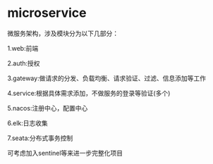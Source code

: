 # microservice

微服务架构，涉及模块分为以下几部分：

1.web:前端

2.auth:授权

3.gateway:做请求的分发、负载均衡、请求验证、过滤、信息添加等工作

4.service:根据具体需求添加，不做服务的登录等验证(多个)

5.nacos:注册中心，配置中心

6.elk:日志收集

7.seata:分布式事务控制

可考虑加入sentinel等来进一步完整化项目
